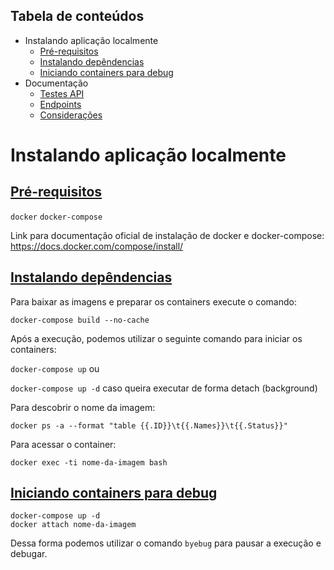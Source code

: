 Tabela de conteúdos
-----------
<!--ts-->
* Instalando aplicação localmente
    * [Pré-requisitos](#prerequisites)
    * [Instalando depêndencias](#install)
    * [Iniciando containers para debug](#debug)
* Documentação
    * [Testes API](#testesapi)
    * [Endpoints](#endpoints)
    * [Considerações](#consideracoes)
<!--te-->
# Instalando aplicação localmente

<a href="prerequisites">Pré-requisitos</a>
-----------
`docker`
`docker-compose`

Link para documentação oficial de instalação de docker e docker-compose:
https://docs.docker.com/compose/install/


<a href="install">Instalando depêndencias</a>
-----------

Para baixar as imagens e preparar os containers execute o comando:

`docker-compose build --no-cache`

Após a execução, podemos utilizar o seguinte comando para iniciar os containers:

`docker-compose up` ou

`docker-compose up -d` caso queira executar de forma detach (background)

Para descobrir o nome da imagem:

`docker ps -a --format "table {{.ID}}\t{{.Names}}\t{{.Status}}"`

Para acessar o container:

`docker exec -ti nome-da-imagem bash`

<a href="debug">Iniciando containers para debug</a>
-----------

    docker-compose up -d
    docker attach nome-da-imagem

Dessa forma podemos utilizar o comando `byebug` para pausar a execução e debugar.
